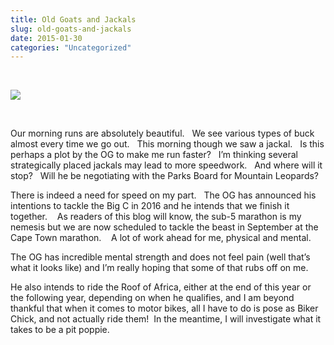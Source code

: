 ```yaml
---
title: Old Goats and Jackals
slug: old-goats-and-jackals
date: 2015-01-30
categories: "Uncategorized"
---
```


<p> </p>
<p><img src="https://res.cloudinary.com/dy6grlu8z/image/upload/v1558842108/zmaznrli1hrx62wlapgk.jpg"/></p>
<p> </p>
<p>Our morning runs are absolutely beautiful.   We see various types of buck almost every time we go out.   This morning though we saw a jackal.   Is this perhaps a plot by the OG to make me run faster?   I’m thinking several strategically placed jackals may lead to more speedwork.   And where will it stop?   Will he be negotiating with the Parks Board for Mountain Leopards?</p>
<p>There is indeed a need for speed on my part.   The OG has announced his intentions to tackle the Big C in 2016 and he intends that we finish it together.    As readers of this blog will know, the sub-5 marathon is my nemesis but we are now scheduled to tackle the beast in September at the Cape Town marathon.    A lot of work ahead for me, physical and mental.</p>
<p>The OG has incredible mental strength and does not feel pain (well that’s what it looks like) and I’m really hoping that some of that rubs off on me.</p>
<p>He also intends to ride the Roof of Africa, either at the end of this year or the following year, depending on when he qualifies, and I am beyond thankful that when it comes to motor bikes, all I have to do is pose as Biker Chick, and not actually ride them!  In the meantime, I will investigate what it takes to be a pit poppie.</p>







